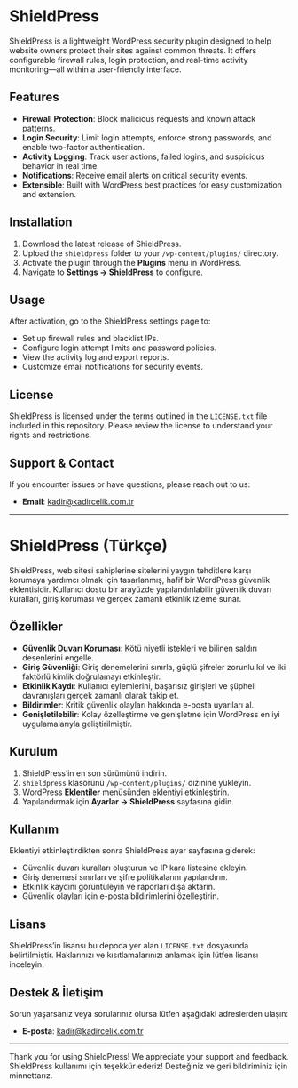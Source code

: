 # ShieldPress

ShieldPress is a lightweight WordPress security plugin designed to help website owners protect their sites against common threats. It offers configurable firewall rules, login protection, and real-time activity monitoring—all within a user-friendly interface.

## Features

* **Firewall Protection**: Block malicious requests and known attack patterns.
* **Login Security**: Limit login attempts, enforce strong passwords, and enable two-factor authentication.
* **Activity Logging**: Track user actions, failed logins, and suspicious behavior in real time.
* **Notifications**: Receive email alerts on critical security events.
* **Extensible**: Built with WordPress best practices for easy customization and extension.

## Installation

1. Download the latest release of ShieldPress.
2. Upload the `shieldpress` folder to your `/wp-content/plugins/` directory.
3. Activate the plugin through the **Plugins** menu in WordPress.
4. Navigate to **Settings → ShieldPress** to configure.

## Usage

After activation, go to the ShieldPress settings page to:

* Set up firewall rules and blacklist IPs.
* Configure login attempt limits and password policies.
* View the activity log and export reports.
* Customize email notifications for security events.

## License

ShieldPress is licensed under the terms outlined in the `LICENSE.txt` file included in this repository. Please review the license to understand your rights and restrictions.

## Support & Contact

If you encounter issues or have questions, please reach out to us:

* **Email**: [kadir@kadircelik.com.tr](mailto:kadir@kadircelik.com.tr)

---

# ShieldPress (Türkçe)

ShieldPress, web sitesi sahiplerine sitelerini yaygın tehditlere karşı korumaya yardımcı olmak için tasarlanmış, hafif bir WordPress güvenlik eklentisidir. Kullanıcı dostu bir arayüzde yapılandırılabilir güvenlik duvarı kuralları, giriş koruması ve gerçek zamanlı etkinlik izleme sunar.

## Özellikler

* **Güvenlik Duvarı Koruması**: Kötü niyetli istekleri ve bilinen saldırı desenlerini engelle.
* **Giriş Güvenliği**: Giriş denemelerini sınırla, güçlü şifreler zorunlu kıl ve iki faktörlü kimlik doğrulamayı etkinleştir.
* **Etkinlik Kaydı**: Kullanıcı eylemlerini, başarısız girişleri ve şüpheli davranışları gerçek zamanlı olarak takip et.
* **Bildirimler**: Kritik güvenlik olayları hakkında e-posta uyarıları al.
* **Genişletilebilir**: Kolay özelleştirme ve genişletme için WordPress en iyi uygulamalarıyla geliştirilmiştir.

## Kurulum

1. ShieldPress’in en son sürümünü indirin.
2. `shieldpress` klasörünü `/wp-content/plugins/` dizinine yükleyin.
3. WordPress **Eklentiler** menüsünden eklentiyi etkinleştirin.
4. Yapılandırmak için **Ayarlar → ShieldPress** sayfasına gidin.

## Kullanım

Eklentiyi etkinleştirdikten sonra ShieldPress ayar sayfasına giderek:

* Güvenlik duvarı kuralları oluşturun ve IP kara listesine ekleyin.
* Giriş denemesi sınırları ve şifre politikalarını yapılandırın.
* Etkinlik kaydını görüntüleyin ve raporları dışa aktarın.
* Güvenlik olayları için e-posta bildirimlerini özelleştirin.

## Lisans

ShieldPress’in lisansı bu depoda yer alan `LICENSE.txt` dosyasında belirtilmiştir. Haklarınızı ve kısıtlamalarınızı anlamak için lütfen lisansı inceleyin.

## Destek & İletişim

Sorun yaşarsanız veya sorularınız olursa lütfen aşağıdaki adreslerden ulaşın:

* **E-posta**: [kadir@kadircelik.com.tr](mailto:kadir@kadircelik.com.tr)

---

Thank you for using ShieldPress! We appreciate your support and feedback.
ShieldPress kullanımı için teşekkür ederiz! Desteğiniz ve geri bildiriminiz için minnettarız.
